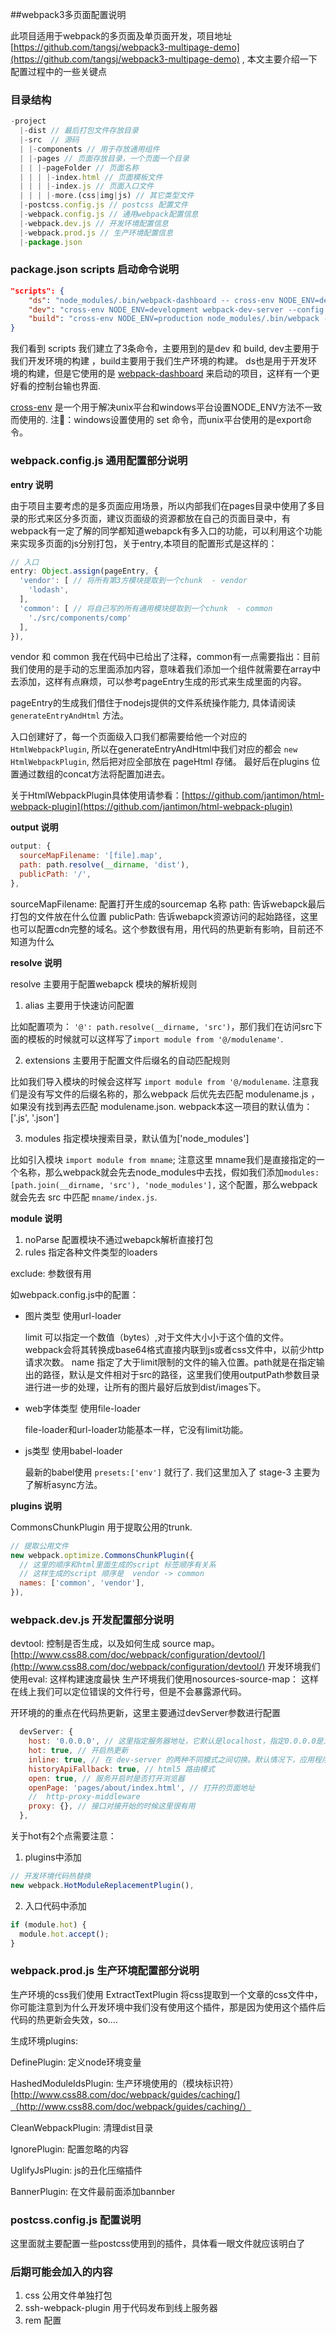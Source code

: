 ##webpack3多页面配置说明

此项目适用于webpack的多页面及单页面开发，项目地址[https://github.com/tangsj/webpack3-multipage-demo](https://github.com/tangsj/webpack3-multipage-demo)
, 本文主要介绍一下配置过程中的一些关键点

### 目录结构

```js
-project
  |-dist // 最后打包文件存放目录
  |-src  // 源码
  | |-components // 用于存放通用组件
  | |-pages // 页面存放目录，一个页面一个目录
  | | |-pageFolder // 页面名称
  | | | |-index.html // 页面模板文件
  | | | |-index.js // 页面入口文件
  | | | |-more.(css|img|js) // 其它类型文件
  |-postcss.config.js // postcss 配置文件
  |-webpack.config.js // 通用webpack配置信息
  |-webpack.dev.js // 开发环境配置信息
  |-webpack.prod.js // 生产环境配置信息
  |-package.json
```
### package.json scripts 启动命令说明

```json
"scripts": {
    "ds": "node_modules/.bin/webpack-dashboard -- cross-env NODE_ENV=development webpack-dev-server --config webpack.dev.js",
    "dev": "cross-env NODE_ENV=development webpack-dev-server --config webpack.dev.js",
    "build": "cross-env NODE_ENV=production node_modules/.bin/webpack --config webpack.prod.js"
}
```
我们看到 scripts 我们建立了3条命令，主要用到的是dev 和 build,  dev主要用于我们开发环境的构建 ，build主要用于我们生产环境的构建。  ds也是用于开发环境的构建，但是它使用的是 [webpack-dashboard](https://github.com/FormidableLabs/webpack-dashboard) 来启动的项目，这样有一个更好看的控制台输也界面.

[cross-env](https://github.com/kentcdodds/cross-env) 是一个用于解决unix平台和windows平台设置NODE_ENV方法不一致而使用的. 注：windows设置使用的 set 命令，而unix平台使用的是export命令。

### webpack.config.js 通用配置部分说明


**entry 说明**

由于项目主要考虑的是多页面应用场景，所以内部我们在pages目录中使用了多目录的形式来区分多页面，建议页面级的资源都放在自己的页面目录中，有webpack有一定了解的同学都知道webapck有多入口的功能，可以利用这个功能来实现多页面的js分别打包，关于entry,本项目的配置形式是这样的：

```js
// 入口
entry: Object.assign(pageEntry, {
  'vendor': [ // 将所有第3方模块提取到一个chunk  - vendor
    'lodash',
  ],
  'common': [ // 将自己写的所有通用模块提取到一个chunk  - common
    './src/components/comp'
  ],
}),
```
vendor 和 common 我在代码中已给出了注释，common有一点需要指出：目前我们使用的是手动的忘里面添加内容，意味着我们添加一个组件就需要在array中去添加，这样有点麻烦，可以参考pageEntry生成的形式来生成里面的内容。

pageEntry的生成我们借住于nodejs提供的文件系统操作能力, 具体请阅读 `generateEntryAndHtml` 方法。

入口创建好了，每一个页面级入口我们都需要给他一个对应的 `HtmlWebpackPlugin`, 所以在generateEntryAndHtml中我们对应的都会 `new HtmlWebpackPlugin`, 然后把对应全部放在 pageHtml 存储。 最好后在plugins 位置通过数组的concat方法将配置加进去。

关于HtmlWebpackPlugin具体使用请参看：[https://github.com/jantimon/html-webpack-plugin](https://github.com/jantimon/html-webpack-plugin)

**output 说明**

```js
output: {
  sourceMapFilename: '[file].map',
  path: path.resolve(__dirname, 'dist'),
  publicPath: '/',
},
```
sourceMapFilename: 配置打开生成的sourcemap 名称
path: 告诉webapck最后打包的文件放在什么位置
publicPath: 告诉webapck资源访问的起始路径，这里也可以配置cdn完整的域名。这个参数很有用，用代码的热更新有影响，目前还不知道为什么


**resolve 说明**

resolve 主要用于配置webapck 模块的解析规则

1. alias  主要用于快速访问配置

比如配置项为： `'@': path.resolve(__dirname, 'src')`，那们我们在访问src下面的模板的时候就可以这样写了`import module from '@/modulename'`.

2. extensions 主要用于配置文件后缀名的自动匹配规则

比如我们导入模块的时候会这样写 `import module from '@/modulename`. 注意我们是没有写文件的后缀名称的，那么webpack 后优先去匹配 modulename.js ，如果没有找到再去匹配 modulename.json. webpack本这一项目的默认值为：['.js', '.json']

3. modules 指定模块搜索目录，默认值为['node_modules']

比如引入模块 `import module from mname`;  注意这里 mname我们是直接指定的一个名称，那么webpack就会先去node_modules中去找，假如我们添加`modules: [path.join(__dirname, 'src'), 'node_modules'],` 这个配置，那么webpack就会先去 src 中匹配 `mname/index.js`.

**module 说明**

1. noParse 配置模块不通过webapck解析直接打包
2. rules 指定各种文件类型的loaders

exclude: 参数很有用

如webpack.config.js中的配置：

- 图片类型 使用url-loader

  limit 可以指定一个数值（bytes）,对于文件大小小于这个值的文件。webpack会将其转换成base64格式直接内联到js或者css文件中，以前少http请求次数。
  name 指定了大于limit限制的文件的输入位置。path就是在指定输出的路径，默认是文件相对于src的路径，这里我们使用outputPath参数目录进行进一步的处理，让所有的图片最好后放到dist/images下。

- web字体类型 使用file-loader

  file-loader和url-loader功能基本一样，它没有limit功能。

- js类型 使用babel-loader

  最新的babel使用 `presets:['env']` 就行了.  我们这里加入了 stage-3 主要为了解析async方法。

**plugins 说明**

CommonsChunkPlugin 用于提取公用的trunk.

```js
// 提取公用文件
new webpack.optimize.CommonsChunkPlugin({
  // 这里的顺序和html里面生成的script 标签顺序有关系
  // 这样生成的script 顺序是  vendor -> common
  names: ['common', 'vendor'], 
}),
```

### webpack.dev.js 开发配置部分说明

devtool: 控制是否生成，以及如何生成 source map。 [http://www.css88.com/doc/webpack/configuration/devtool/](http://www.css88.com/doc/webpack/configuration/devtool/)
开发环境我们使用eval: 这样构建速度最快
生产环境我们使用nosources-source-map： 这样在线上我们可以定位错误的文件行号，但是不会暴露源代码。

开环境的的重点在代码热更新，这里主要通过devServer参数进行配置

```js
  devServer: {
    host: '0.0.0.0', // 这里指定服务器地址，它默认是localhost，指定0.0.0.0是为了外部可以通过ip访问这个服务器
    hot: true, // 开启热更新
    inline: true, // 在 dev-server 的两种不同模式之间切换。默认情况下，应用程序启用内联模式(inline mode)。这意味着一段处理实时重载的脚本被插入到你的包(bundle)中，并且构建消息将会出现在浏览器控制台。 当使用模块热替换时，建议使用内联模式(inline mode)。
    historyApiFallback: true, // html5 路由模式
    open: true, // 服务开启时是否打开浏览器
    openPage: 'pages/about/index.html', // 打开的页面地址
    //  http-proxy-middleware
    proxy: {}, // 接口对接开始的时候这里很有用
  },
```
关于hot有2个点需要注意：
  1. plugins中添加
  ```js
  // 开发环境代码热替换
  new webpack.HotModuleReplacementPlugin(),
  ```
  2. 入口代码中添加
  ```js
  if (module.hot) { 
    module.hot.accept();
  }
  ```

### webpack.prod.js 生产环境配置部分说明

生产环境的css我们使用 ExtractTextPlugin 将css提取到一个文章的css文件中，你可能注意到为什么开发环境中我们没有使用这个插件，那是因为使用这个插件后代码的热更新会失效，so....

生成环境plugins:

DefinePlugin: 定义node环境变量

HashedModuleIdsPlugin: 生产环境使用的（模块标识符）[http://www.css88.com/doc/webpack/guides/caching/]（http://www.css88.com/doc/webpack/guides/caching/）

CleanWebpackPlugin: 清理dist目录

IgnorePlugin: 配置忽略的内容

UglifyJsPlugin: js的丑化压缩插件

BannerPlugin: 在文件最前面添加bannber


### postcss.config.js 配置说明

这里面就主要配置一些postcss使用到的插件，具体看一眼文件就应该明白了


### 后期可能会加入的内容

1. css 公用文件单独打包
2. ssh-webpack-plugin 用于代码发布到线上服务器
3. rem 配置
